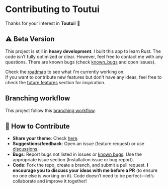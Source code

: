 # Contributing to Toutui

Thanks for your interest in **Toutui**! 🦜

## ⚠️ Beta Version
This project is still in **heavy development**. I built this app to learn Rust. The code isn’t fully optimized or clear. However, feel free to contact me with any questions. There are known bugs (check [known_bugs](https://github.com/AlbanDAVID/Toutui/blob/main/known_bugs.md) and open issues).

Check the [roadmap](https://github.com/AlbanDAVID/Toutui?tab=readme-ov-file#%EF%B8%8F-roadmap) to see what I'm currently working on.  
If you want to contribute new features but don't have any ideas, feel free to check the [future features](https://github.com/AlbanDAVID/Toutui?tab=readme-ov-file#-future-features) section for inspiration. 

## Branching workflow 
This project follow this [branching workflow](https://gist.github.com/digitaljhelms/4287848). 

## 💬 How to Contribute
- **Share your theme**: Check [here](https://github.com/AlbanDAVID/Toutui-theme).
- **Suggestions/feedback**: Open an issue (feature request) or use [discussions](https://github.com/AlbanDAVID/Toutui/discussions).
- **Bugs**: Report bugs not listed in issues or [known bugs](https://github.com/AlbanDAVID/Toutui/blob/main/known_bugs.md). Use the appropriate issue section (Installation issue or bug report).
- **Code**: Fork the repo, create a branch, and submit a pull request. **I encourage you to discuss your ideas with me before a PR** (to ensure no one else is working on it). Code doesn’t need to be perfect—let’s collaborate and improve it together!
